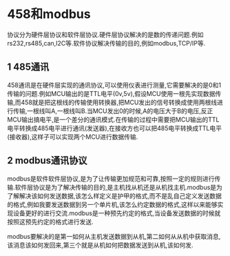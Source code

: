 # 458和modbus

协议分为硬件层协议和软件层协议.硬件层协议解决的是数的传递问题.例如rs232,rs485,can,I2C等.软件协议解决传输的目的,例如modbus,TCP/IP等.

## 1 485通讯

458通讯是在硬件层实现的通讯协议,可以使用仪表进行测量,它需要解决的是0和1传输的问题.例如MCU输出的是TTL电平(0v,5v),假设MCU使用一根先实现数据传输,而458就是把这根线的传输使用转换器,把MCU发出的信号转换成使用两根线进行传输,一根线叫A,一根线叫B.当MCU发出0的时候,A的电压大于B的电压,反正MCU输出搞电平,是一个差分的通讯模式.在传输的过程中需要把MCU输出的TTL电平转换成485电平进行通讯(发送器),在接收方也可以把485电平转换成TTL电平(接收器),这样子可以实现两个MCU进行数据传输.

## 2 modbus通讯协议

modbus是软件软件层协议,是为了让传输更加规范和可靠,按照一定的规则进行传输.软件层协议是为了解决传输的目的,是主机找从机还是从机找主机.modbus是为了解解决该如何发送数据,该怎么样定义是护甲的格式,而不是乱自己定义发送数据的格式,例如我要发送数据到另一个单片机,该怎么约定数据的格式,这样以来能够实现设备更好的进行交流.modbus是一种预先约定的格式,当设备发送数据的时候就按照这预先约定的格式进行发送.

modbus要解决的是第一如何从主机发送数据到从机,第二如何从从机中获取消息,该消息该如何发回来,第三个就是从机如何把数据发送到从机,该如何发.
